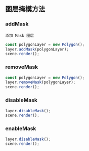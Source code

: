 ## 图层掩模方法

### addMask

    添加 Mask 图层

```ts
const polygonLayer = new Polygon();
layer.addMask(polygonLayer);
scene.render();
```

### removeMask

```ts
const polygonLayer = new Polygon();
layer.removeMask(polygonLayer);
scene.render();
```

### disableMask

```ts
layer.disableMask();
scene.render();
```

### enableMask

```ts
layer.disableMask();
scene.render();
```
